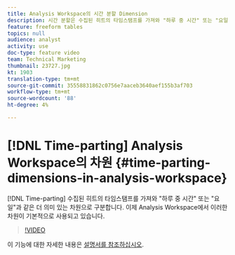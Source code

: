```yaml
---
title: Analysis Workspace의 시간 분할 Dimension
description: 시간 분할은 수집된 히트의 타임스탬프를 가져와 "하루 중 시간" 또는 "요일"과 같은 더 의미 있는 차원으로 구분합니다. 이제 Analysis Workspace에서 이러한 차원이 기본적으로 사용되고 있습니다.
feature: freeform tables
topics: null
audience: analyst
activity: use
doc-type: feature video
team: Technical Marketing
thumbnail: 23727.jpg
kt: 1903
translation-type: tm+mt
source-git-commit: 35558831862c0756e7aaceb3640aef155b3af703
workflow-type: tm+mt
source-wordcount: '88'
ht-degree: 4%

---
```



# [!DNL Time-parting] Analysis Workspace의 차원 {#time-parting-dimensions-in-analysis-workspace}

[!DNL Time-parting] 수집된 히트의 타임스탬프를 가져와 &quot;하루 중 시간&quot; 또는 &quot;요일&quot;과 같은 더 의미 있는 차원으로 구분합니다. 이제 Analysis Workspace에서 이러한 차원이 기본적으로 사용되고 있습니다.

>[!VIDEO](https://video.tv.adobe.com/v/23727/?quality=12)

이 기능에 대한 자세한 내용은 [설명서를 참조하십시오](https://marketing.adobe.com/resources/help/en_US/analytics/analysis-workspace/time-parting-dimensions.html).

